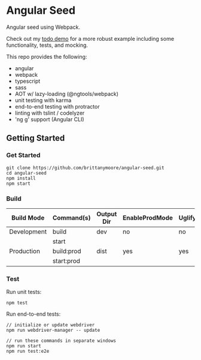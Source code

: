 # Angular Seed

Angular seed using Webpack.

Check out my [todo demo](https://github.com/brittanymoore/angular-demo-todo) for a more robust example
including some functionality, tests, and mocking.

This repo provides the following:
* angular
* webpack
* typescript
* sass
* AOT w/ lazy-loading (@ngtools/webpack)
* unit testing with karma
* end-to-end testing with protractor
* linting with tslint / codelyzer
* 'ng g' support (Angular CLI)

## Getting Started

### Get Started

```
git clone https://github.com/brittanymoore/angular-seed.git
cd angular-seed
npm install
npm start
```

### Build

| Build Mode  | Command(s)     | Output Dir | EnableProdMode | Uglify | AOT   |
| ----------- | -------------- | ---------- | -------------- | ------ | ----- |
| Development | build          | dev        | no             | no     | no    |
|             | start          |            |                |        |       |
| Production  | build:prod     | dist       | yes            | yes    | yes   |
|             | start:prod     |            |                |        |       |


### Test

Run unit tests:
```
npm test
```

Run end-to-end tests:
```
// initialize or update webdriver
npm run webdriver-manager -- update

// run these commands in separate windows
npm run start
npm run test:e2e
```